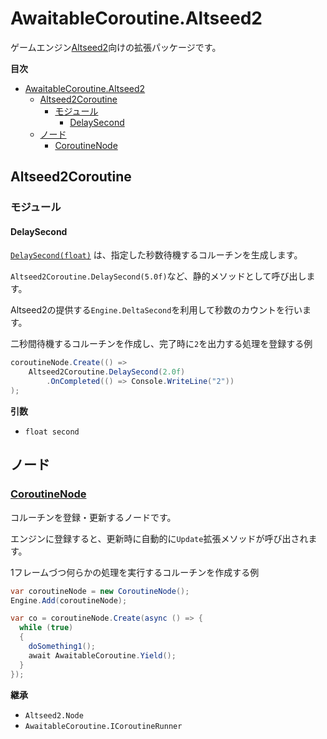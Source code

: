 # AwaitableCoroutine.Altseed2

ゲームエンジン[Altseed2](https://altseed.github.io)向けの拡張パッケージです。

**目次**

- [AwaitableCoroutine.Altseed2](#awaitablecoroutinealtseed2)
  - [Altseed2Coroutine](#altseed2coroutine)
    - [モジュール](#モジュール)
      - [DelaySecond](#delaysecond)
  - [ノード](#ノード)
    - [CoroutineNode](#coroutinenode)

## Altseed2Coroutine
### モジュール

#### DelaySecond
[`DelaySecond(float)`](../src/AwaitableCoroutine.Altseed2/Modules.cs#L11)
は、指定した秒数待機するコルーチンを生成します。

`Altseed2Coroutine.DelaySecond(5.0f)`など、静的メソッドとして呼び出します。

Altseed2の提供する`Engine.DeltaSecond`を利用して秒数のカウントを行います。

二秒間待機するコルーチンを作成し、完了時に`2`を出力する処理を登録する例
```csharp
coroutineNode.Create(() =>
    Altseed2Coroutine.DelaySecond(2.0f)
        .OnCompleted(() => Console.WriteLine("2"))
);
```

**引数**
* `float second`

## ノード
### [CoroutineNode](../src/AwaitableCoroutine.Altseed2/CoroutineNode.cs)
コルーチンを登録・更新するノードです。

エンジンに登録すると、更新時に自動的に`Update`拡張メソッドが呼び出されます。

1フレームづつ何らかの処理を実行するコルーチンを作成する例
```csharp
var coroutineNode = new CoroutineNode();
Engine.Add(coroutineNode);

var co = coroutineNode.Create(async () => {
  while (true)
  {
    doSomething1();
    await AwaitableCoroutine.Yield();
  }
});
```

**継承**
* `Altseed2.Node`
* `AwaitableCoroutine.ICoroutineRunner`
